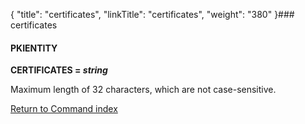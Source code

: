 {
    "title": "certificates",
    "linkTitle": "certificates",
    "weight": "380"
}### certificates

#### PKIENTITY

**CERTIFICATES =  *string***

Maximum length of 32 characters, which are not case-sensitive.

[Return to Command index](../../)
